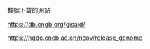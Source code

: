 

数据下载的网站

https://db.cngb.org/gisaid/

https://ngdc.cncb.ac.cn/ncov/release_genome

















































